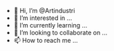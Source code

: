 - 👋 Hi, I’m @Artindustri
- 👀 I’m interested in ...
- 🌱 I’m currently learning ...
- 💞️ I’m looking to collaborate on ...
- 📫 How to reach me ...

<!---
Artindustri/Artindustri is a ✨ special ✨ repository because its `README.md` (this file) appears on your GitHub profile.
You can click the Preview link to take a look at your changes.
--->
